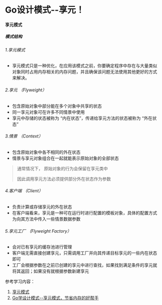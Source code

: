 # Go设计模式--享元！

#### 享元模式
##### 模式结构

###### 1.享元模式
+ 享元模式只是一种优化，在应用该模式之前，你要确定程序中存在与大量类似对象同时占用内存相关的内存问题，并且确保该问题无法使用其他更好的方式来解决。
###### 2.享元 （Flyweight）
+ 包含原始对象中部分能在多个对象中共享的状态
+ 同一享元对象可在许多不同情景中使用
+ 享元中存储的状态被称为 “内在状态”，传递给享元方法的状态被称为 “外在状态”
###### 3.情景 （Context）
+ 包含原始对象中各不相同的外在状态
+ 情景与享元对象组合在一起就能表示原始对象的全部状态

> 通常情况下， 原始对象的行为会保留在享元类中
> 
> 因此调用享元方法必须提供部分外在状态作为参数
###### 4.客户端 （Client）
+ 负责计算或存储享元的外在状态
+ 在客户端看来，享元是一种可在运行时进行配置的模板对象，具体的配置方式为向其方法中传入一些情景数据参数
###### 5.享元工厂 （Flyweight Factory）
+ 会对已有享元的缓存池进行管理
+ 客户端无需直接创建享元，只需调用工厂并向其传递目标享元的一些内在状态即可
+ 工厂会根据参数在之前已创建的享元中进行查找，如果找到满足条件的享元就将其返回；如果没有就根据参数新建享元

参考学习内容：
1. [享元模式](https://refactoringguru.cn/design-patterns/flyweight)
2. [Go学设计模式--享元模式，节省内存的好帮手](https://mp.weixin.qq.com/s?__biz=MzUzNTY5MzU2MA==&mid=2247497613&idx=1&sn=428a4ffa977421b2b2c78f36585b7c62&scene=21#wechat_redirect)